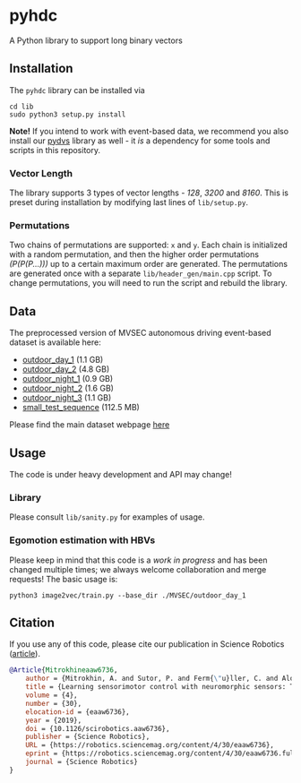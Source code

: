 # pyhdc
A Python library to support long binary vectors

## Installation

The `pyhdc` library can be installed via

```
cd lib
sudo python3 setup.py install
```

**Note!** If you intend to work with event-based data, we recommend you also install our
[pydvs](https://github.com/better-flow/pydvs) library as well - it *is* a dependency for some tools and scripts in this
repository.

### Vector Length
The library supports 3 types of vector lengths - *128*, *3200* and *8160*. This is preset during installation by modifying
last lines of `lib/setup.py`.

### Permutations
Two chains of permutations are supported: `x` and `y`. Each chain is initialized with a random permutation, and then the
higher order permutations *(P(P(P...)))* up to a certain maximum order are generated. The permutations are generated
once with a separate `lib/header_gen/main.cpp` script. To change permutations, you will need to run the script and
rebuild the library.


## Data
The preprocessed version of MVSEC autonomous driving event-based dataset is available here:
 * [outdoor_day_1](https://drive.google.com/file/d/1cLks_SqnLbqSHRwPWOJn2tuRj4pasAay/view?usp=sharing) (1.1 GB)
 * [outdoor_day_2](https://drive.google.com/file/d/1rBj6gkgCSMTXO1rWs4--AF-4jwdXxFPq/view?usp=sharing) (4.8 GB)
 * [outdoor_night_1](https://drive.google.com/file/d/158ZHB1NsX3Al7_59BUPVfCIUKOb09kL3/view?usp=sharing) (0.9 GB)
 * [outdoor_night_2](https://drive.google.com/file/d/1Aq5SDZmQdA3GbN6lJiiJxVOQdHVpbIRW/view?usp=sharing) (1.6 GB)
 * [outdoor_night_3](https://drive.google.com/file/d/1nYHvRaLmhQkCaMo6Q7LMgDOlybIyKYII/view?usp=sharing) (1.1 GB)
 * [small_test_sequence](https://drive.google.com/file/d/1urIDRX1KF97tgqiXc8W62ucw35mdd6CI/view?usp=sharing) (112.5 MB)

Please find the main dataset webpage [here](https://daniilidis-group.github.io/mvsec/)

## Usage
The code is under heavy development and API may change!

### Library
Please consult `lib/sanity.py` for examples of usage.

### Egomotion estimation with HBVs
Please keep in mind that this code is a *work in progress* and has been changed multiple times; we always welcome collaboration
and merge requests! The basic usage is:

```
python3 image2vec/train.py --base_dir ./MVSEC/outdoor_day_1
```

## Citation
If you use any of this code, please cite our publication in Science Robotics ([article](https://robotics.sciencemag.org/content/4/30/eaaw6736)).

```bibtex
@Article{Mitrokhineaaw6736,
	author = {Mitrokhin, A. and Sutor, P. and Ferm{\"u}ller, C. and Aloimonos, Y.},
	title = {Learning sensorimotor control with neuromorphic sensors: Toward hyperdimensional active perception},
	volume = {4},
	number = {30},
	elocation-id = {eaaw6736},
	year = {2019},
	doi = {10.1126/scirobotics.aaw6736},
	publisher = {Science Robotics},
	URL = {https://robotics.sciencemag.org/content/4/30/eaaw6736},
	eprint = {https://robotics.sciencemag.org/content/4/30/eaaw6736.full.pdf},
	journal = {Science Robotics}
}
```
